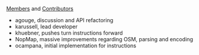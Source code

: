 [Members](https://github.com/graphhopper?tab=members) and [Contributors](https://github.com/graphhopper/graphhopper/contributors)

 * agouge, discussion and API refactoring
 * karussell, lead developer
 * khuebner, pushes turn instructions forward
 * NopMap, massive improvements regarding OSM, parsing and encoding
 * ocampana, initial implementation for instructions